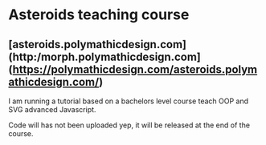 # Asteroids teaching course

## [asteroids.polymathicdesign.com](http:/morph.polymathicdesign.com](https://polymathicdesign.com/asteroids.polymathicdesign.com/)

I am running a tutorial based on a bachelors level course teach OOP and SVG advanced Javascript.

Code will has not been uploaded yep, it will be released at the end of the course.
